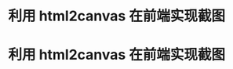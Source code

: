# 利用 html2canvas 在前端实现截图

<!--
ID: c6b8f3cd-998d-4cdf-b76a-98d5d0d6d60e
Status: draft
Date: 2020-10-01T09:40:02
Modified: 2020-10-01T09:40:02
wp_id: 2072
-->

# 利用 html2canvas 在前端实现截图


